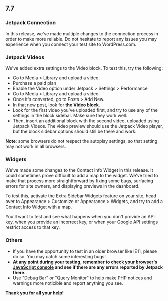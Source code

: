## 7.7

### Jetpack Connection

In this release, we've made multiple changes to the connection process in order to make more reliable. Do not hesitate to report any issues you may experience when you connect your test site to WordPress.com.

### Jetpack Videos

We've added extra settings to the Video block. To test this, try the following:

- Go to Media > Library and upload a video.
- Purchase a paid plan
- Enable the Video option under Jetpack > Settings > Performance
- Go to Media > Library and upload a video.
- Once it's converted, go to Posts > Add New.
- In that new post, look for **the Video block**.
- Look for the first video you've uploaded first, and try to use any of the settings in the block sidebar. Make sure they work well.
- Then, insert an additional block with the second video, uploaded using Jetpack Videos. The video preview should use the Jetpack Video player, but the block sidebar options should still be there and work.

**Note**: some browsers do not respect the autoplay settings, so that setting may not work in all browsers.

### Widgets

We've made some changes to the Contact Info Widget in this release. It could sometimes prove difficult to add a map to the widget. We've tried to make that process more straightforward by fixing some bugs, surfacing errors for site owners, and displaying previews in the dashboard. 

To test this, activate the Extra Sidebar Widgets feature on your site, head over to Appearance > Customize or Appearance > Widgets, and try to add a Contact Info Widget with a map.

You'll want to test and see what happens when you don't provide an API key, when you provide an incorrect key, or when your Google API settings restrict access to that key.

### Others

- If you have the opportunity to test in an older browser like IE11, please do so. You may catch some interesting bugs!
- **At any point during your testing, remember to [check your browser's JavaScript console](https://codex.wordpress.org/Using_Your_Browser_to_Diagnose_JavaScript_Errors#Step_3:_Diagnosis) and see if there are any errors reported by Jetpack there.**
- Use "Debug Bar" or "Query Monitor" to help make PHP notices and warnings more noticible and report anything you see.

**Thank you for all your help!**
